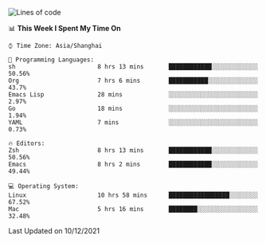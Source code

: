 <!--START_SECTION:waka-->
![Lines of code](https://img.shields.io/badge/From%20Hello%20World%20I%27ve%20Written-22%20Thousand%20lines%20of%20code-blue)

📊 **This Week I Spent My Time On** 

```text
⌚︎ Time Zone: Asia/Shanghai

💬 Programming Languages: 
sh                       8 hrs 13 mins       ████████████░░░░░░░░░░░░░   50.56% 
Org                      7 hrs 6 mins        ███████████░░░░░░░░░░░░░░   43.7% 
Emacs Lisp               28 mins             ░░░░░░░░░░░░░░░░░░░░░░░░░   2.97% 
Go                       18 mins             ░░░░░░░░░░░░░░░░░░░░░░░░░   1.94% 
YAML                     7 mins              ░░░░░░░░░░░░░░░░░░░░░░░░░   0.73%

🔥 Editors: 
Zsh                      8 hrs 13 mins       ████████████░░░░░░░░░░░░░   50.56% 
Emacs                    8 hrs 2 mins        ████████████░░░░░░░░░░░░░   49.44%

💻 Operating System: 
Linux                    10 hrs 58 mins      █████████████████░░░░░░░░   67.52% 
Mac                      5 hrs 16 mins       ████████░░░░░░░░░░░░░░░░░   32.48%

```


 Last Updated on 10/12/2021
<!--END_SECTION:waka-->
